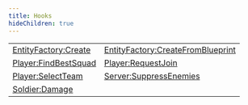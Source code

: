 ```yaml
---
title: Hooks
hideChildren: true
---
```


|   |   |
| --- | --- |
| [EntityFactory:Create](/vext/ref/server/hook/entityfactory_create) | [EntityFactory:CreateFromBlueprint](/vext/ref/server/hook/entityfactory_createfromblueprint) |
| [Player:FindBestSquad](/vext/ref/server/hook/player_findbestsquad) | [Player:RequestJoin](/vext/ref/server/hook/player_requestjoin) |
| [Player:SelectTeam](/vext/ref/server/hook/player_selectteam) | [Server:SuppressEnemies](/vext/ref/server/hook/server_suppressenemies) |
| [Soldier:Damage](/vext/ref/server/hook/soldier_damage) | |

